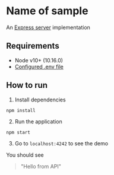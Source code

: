 # Name of sample
An [Express server](http://expressjs.com) implementation

## Requirements
* Node v10+ (10.16.0)
* [Configured .env file](../README.md)

## How to run

1. Install dependencies

```
npm install
```

2. Run the application

```
npm start
```

3. Go to `localhost:4242` to see the demo

You should see  

> "Hello from API"